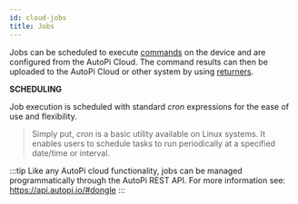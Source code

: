 ```yaml
---
id: cloud-jobs
title: Jobs
---
```


Jobs can be scheduled to execute [commands](/core/commands/_index.md) on the device and are
configured from the AutoPi Cloud. The command results can then be uploaded to the AutoPi Cloud or
other system by using [returners](/core/returners/_index.md).

**SCHEDULING**

Job execution is scheduled with standard _cron_ expressions for the ease of use and flexibility.

> Simply put, _cron_ is a basic utility available on Linux systems. It enables users to schedule tasks to run periodically at a specified date/time or interval.

:::tip
Like any AutoPi cloud functionality, jobs can be managed programmatically through the AutoPi REST
API. For more information see: https://api.autopi.io/#dongle
:::